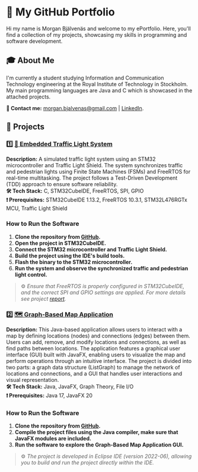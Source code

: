 # 👋 My GitHub Portfolio  
Hi my name is Morgan Bjälvenäs and welcome to my ePortfolio. Here, you'll find a collection of my projects, showcasing my skills in programming and software development.

## 🎓 About Me
I'm currently a student studying Information and Communication Technology engineering at the Royal Institute of Technology in Stockholm. My main programming languages are Java and C which is showcased in the attached projects.

**📧 Contact me:** morgan.bjalvenas@gmail.com | [LinkedIn](https://www.linkedin.com/in/morgan-bj%C3%A4lven%C3%A4s-2612a924a/).

## 📂 Projects 

### 1️⃣ [🚦 Embedded Traffic Light System](https://github.com/mrgn-b/ePortfolio/tree/main/Projects/Embedded%20Traffic%20Light%20System/PRO1_Morgan_Bjalvenas)  
**Description:** A simulated traffic light system using an STM32 microcontroller and Traffic Light Shield. The system synchronizes traffic and pedestrian lights using Finite State Machines (FSMs) and FreeRTOS for real-time multitasking. The project follows a Test-Driven Development (TDD) approach to ensure software reliability.  
**🛠 Tech Stack:** C, STM32CubeIDE, FreeRTOS, SPI, GPIO  
**❗ Prerequisites:** STM32CubeIDE 1.13.2, FreeRTOS 10.3.1, STM32L476RGTx MCU, Traffic Light Shield

### How to Run the Software

1. **Clone the repository from [GitHub](https://github.com/mrgn-b/ePortfolio/tree/main/Projects/Embedded%20Traffic%20Light%20System/PRO1_Morgan_Bjalvenas).**
2. **Open the project in STM32CubeIDE.**
3. **Connect the STM32 microcontroller and Traffic Light Shield.**
4. **Build the project using the IDE's build tools.**
5. **Flash the binary to the STM32 microcontroller.**
6. **Run the system and observe the synchronized traffic and pedestrian light control.**

> ⚙️ *Ensure that FreeRTOS is properly configured in STM32CubeIDE, and the correct SPI and GPIO settings are applied. For more details see project [report](https://github.com/mrgn-b/ePortfolio/blob/main/Projects/Embedded%20Traffic%20Light%20System/PRO1_report_Morgan_Bj%C3%A4lven%C3%A4s.pdf).*

### 2️⃣ [🗺️ Graph-Based Map Application](https://github.com/mrgn-b/ePortfolio/tree/main/Projects/Graph-Based%20Map%20Application/PROG2_Project_JavaFX)  
**Description:** This Java-based application allows users to interact with a map by defining locations (nodes) and connections (edges) between them. Users can add, remove, and modify locations and connections, as well as find paths between locations. The application features a graphical user interface (GUI) built with JavaFX, enabling users to visualize the map and perform operations through an intuitive interface. The project is divided into two parts: a graph data structure (ListGraph) to manage the network of locations and connections, and a GUI that handles user interactions and visual representation.  
**🛠 Tech Stack:** Java, JavaFX, Graph Theory, File I/O  
**❗ Prerequisites:** Java 17, JavaFX 20   

### How to Run the Software

1. **Clone the repository from [GitHub](https://github.com/mrgn-b/ePortfolio/tree/main/Projects/Graph-Based%20Map%20Application/PROG2_Project_JavaFX).**
2. **Compile the project files using the Java compiler, make sure that JavaFX modules are included.**
3. **Run the software to explore the Graph-Based Map Application GUI.**
> ⚙️ *The project is developed in Eclipse IDE (version 2022-06), allowing you to build and run the project directly within the IDE.*

